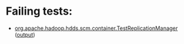 # Failing tests: 

 * [org.apache.hadoop.hdds.scm.container.TestReplicationManager](hadoop-hdds/server-scm/org.apache.hadoop.hdds.scm.container.TestReplicationManager.txt) ([output](hadoop-hdds/server-scm/org.apache.hadoop.hdds.scm.container.TestReplicationManager-output.txt/))

